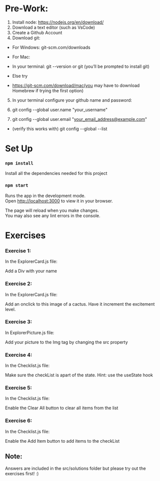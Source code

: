 # Pre-Work:
1. Install node: https://nodejs.org/en/download/
2. Download a text editor (such as VsCode)
3. Create a Github Account
4. Download git: 

* For Windows:
 git-scm.com/downloads


* For Mac: 
* In your terminal: git --version or git (you’ll be prompted to install git)

* Else try
* https://git-scm.com/download/mac(you may have to download Homebrew if trying the first option)

5. In your terminal configure your github name and password: 
  1. git config --global user.name "your_username"

  2. git config --global user.email "your_email_address@example.com"

  * (verify this works with) git config --global --list



# Set Up 

### `npm install`

Install all the dependencies needed for this project


### `npm start`

Runs the app in the development mode.\
Open [http://localhost:3000](http://localhost:3000) to view it in your browser.

The page will reload when you make changes.\
You may also see any lint errors in the console.

# Exercises
### Exercise 1: 
In the ExplorerCard.js file:

Add a Div with your name

### Exercise 2:
In the ExplorerCard.js file:

Add an onclick to this image of a cactus. Have it increment the excitement level.

### Exercise 3:
In ExplorerPicture.js file:

Add your picture to the Img tag by changing the src property

### Exercise 4:
In the Checklist.js file:

Make sure the checkList is apart of the state. Hint: use the useState hook

### Exercise 5:
In the Checklist.js file:

Enable the Clear All button to clear all items from the list

### Exercise 6:
In the Checklist.js file:

Enable the Add Item button to add items to the checkList

## Note:

Answers are included in the src/solutions folder but please try out the exercises first! :)
